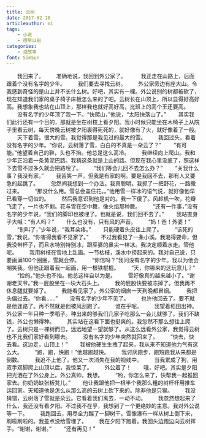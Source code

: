 ```yaml
---
title: 云树
date: 2017-02-18
articleauthor: m1
tags: 
    - 小说
    - 很早以前
categories:
    - 浊故事
font: SimSun
---
```

　　我回来了。
　　准确地说，我回到外公家了。　
　　我正走在山路上，后面跟着个没有名字的少年。
　　我们要去寻找云树。
　　外公家旁边有座大山。令我感到奇怪的是山上并不长什么树。好吧，其实有一棵。外公说别的树都被砍了，现在知道我们家的桌子椅子床板怎么来的了吧。云树长在山顶上，所以显得好高好高。我想象我也站在山顶上，那样我也就好高好高，比班上的高个王还要高。
　　没有名字的少年顶了我一下。“快爬山，”他说，“太阳快落山了。”
　　其实我们此行还有一个目的，那就是坐在树枝上看夕阳。我小时候只能坐在木椅子上从院子里看云树，每天傍晚云树被夕阳裹得死死的，就好像有了火，就好像着了一般。
　　天下着雪。很大的雪。我觉得那是我见过的最大的雪。
　　我回过头，看着没有名字的少年。“你说，云树落了雪，白白的不真是一朵云了？”
　　“有可能。”他望着自己的鞋，头也不抬。他总是这么高冷。
　　我继续向上爬山。我和少年正沿着一条黄泥巴路。我猜这条就是上山的路。但现在我心里没底了，照这样下去雪不过多久就会把路埋了。
　　“我们等会儿回不去怎么办？”
　　“关我什么事？我没有家。”
　　我苦笑一声，但我是有家的啊。要是我回不去，那有人又要急的起跳了。
　　忽然间我想到一个办法。我真聪明。我抓了一把野花，一路撒过来。
　　“那没什么用。雪总会盖住花。。”他用雪一样冰的语气说，就好像他早已看穿一切似的。
　　然后我意识到他是对的。我一下傻了。风趁机一吹，花瓣飞走了，一片也不剩。花与雪在空中舞，像火焰那种舞。
　　“还有一件事，”没有名字的少年说，“我们的脚印也被埋了。也就是说，我们回不去了。”
　　我站直身子大喊：“有人吗？”
　　什么也没有，只有风的声音。
　　“妈！爸！外婆！”
　　“别叫了，”少年说，“我耳朵疼。”
　　只能硬着头皮往上爬了。
　　“该死的雪，”我说，“你害得我看不见家了。”
　　不过我看见了一条小溪。我渴得要命，但我没带杯子，而且水特别特别冰，跟巫婆的鼻尖一样冰。我决定顺着水走。管他呢。
　　我用树枝在雪地上乱画。一节枯枝，溪水中捞起来的。我对自己说，只要画满100个圈圈，雪就会停。
　　“你信吗？”我问没有名字的少年。我以为他会嘲笑我。但他正跟着我一起画，用一根铁棍棍。
　　“天，你哪来的这玩意儿？”
　　“捡的。”他头也不抬。他总这样自以为是。
　　雪好像真的越来越小了。“谢谢老天爷。”我一屁股坐在一块大石头上。
　　我的屁股快要被冻掉了。但我再不休息腿就要掉了。
　　我能看见家了。外公家的烟囱一天到晚都冒烟。
　　我把头偏过去。“你看……”
　　没有名字的少年不见了。
　　也许他回去了。要不就是他迷路了。再不然就是他被风刮跑了。
　　谁在乎呢。
　　我望着稻田出神。外公家一年只种一季稻子。种出来的够我们几家子吃那么一会儿就够了。我们不缺钱，外公也懒得种。
　　其实站在这看下面也挺爽的。我忽然不那么想往上爬了。云树只是一棵树而已，远远地望一望就够了。从这么远看外公家，我觉得云树也不比我们家好看到哪去。
　　没有名字的少年突然就回来了。
　　“快去，快去看。这边走，山顶上！”
　　我被他硬生生拽了起来，我从来不知道他力气有这么大。
　　“跑，跑，快跑！”他越跑越快。
　　我讨厌跑步，跑短跑我从来都是倒数。
　　我追不上他了。他又一次消失在我的视线中。
　　当我累成了狗，用双手双脚爬上山顶以后，我惊呆了。
　　外公着了！
　　哦，好吧。其实是夕阳把光洒在了外公身上。外公真帅，我想。
　　“哟，你怎么来了，快帮我一起推回家去。你奶奶缺张板凳儿。”
　　他让我跟他把一根半个我那么粗的树杆杆用推车运回家。天知道他是怎么从那么高的云树上砍下来的。除非他是只猴。
　　我没猜错，云树落了雪就是朵云。它看着我们离去，一动不动。
　　我忽然想起来了什么，我还没有看夕阳。不过我不在乎，我想到了一个更绝妙的主意。我对外公说等一下。
　　我跑回去，用尽全力踹了一脚树干。雪像瀑布一样从树上倒下来，刷啦刷啦的。我差点没给雪埋了。
　　我在夕阳下跑着。我回头边跑边向云树挥手。“谢谢，谢谢。”
　　“还有再见！” 